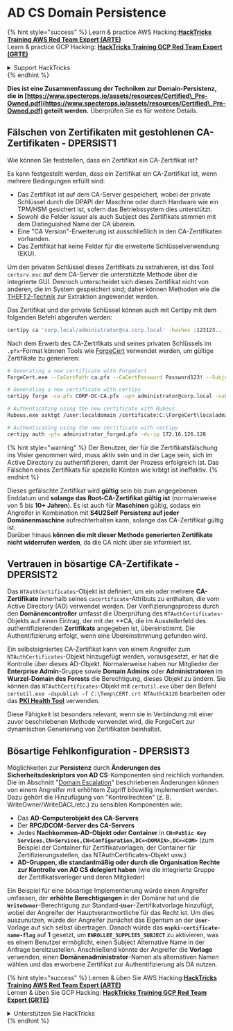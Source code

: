 # AD CS Domain Persistence

{% hint style="success" %}
Learn & practice AWS Hacking:<img src="/.gitbook/assets/arte.png" alt="" data-size="line">[**HackTricks Training AWS Red Team Expert (ARTE)**](https://training.hacktricks.xyz/courses/arte)<img src="/.gitbook/assets/arte.png" alt="" data-size="line">\
Learn & practice GCP Hacking: <img src="/.gitbook/assets/grte.png" alt="" data-size="line">[**HackTricks Training GCP Red Team Expert (GRTE)**<img src="/.gitbook/assets/grte.png" alt="" data-size="line">](https://training.hacktricks.xyz/courses/grte)

<details>

<summary>Support HackTricks</summary>

* Check the [**subscription plans**](https://github.com/sponsors/carlospolop)!
* **Join the** 💬 [**Discord group**](https://discord.gg/hRep4RUj7f) or the [**telegram group**](https://t.me/peass) or **follow** us on **Twitter** 🐦 [**@hacktricks\_live**](https://twitter.com/hacktricks\_live)**.**
* **Share hacking tricks by submitting PRs to the** [**HackTricks**](https://github.com/carlospolop/hacktricks) and [**HackTricks Cloud**](https://github.com/carlospolop/hacktricks-cloud) github repos.

</details>
{% endhint %}

**Dies ist eine Zusammenfassung der Techniken zur Domain-Persistenz, die in [https://www.specterops.io/assets/resources/Certified\_Pre-Owned.pdf](https://www.specterops.io/assets/resources/Certified\_Pre-Owned.pdf) geteilt werden.** Überprüfen Sie es für weitere Details.

## Fälschen von Zertifikaten mit gestohlenen CA-Zertifikaten - DPERSIST1

Wie können Sie feststellen, dass ein Zertifikat ein CA-Zertifikat ist?

Es kann festgestellt werden, dass ein Zertifikat ein CA-Zertifikat ist, wenn mehrere Bedingungen erfüllt sind:

- Das Zertifikat ist auf dem CA-Server gespeichert, wobei der private Schlüssel durch die DPAPI der Maschine oder durch Hardware wie ein TPM/HSM gesichert ist, sofern das Betriebssystem dies unterstützt.
- Sowohl die Felder Issuer als auch Subject des Zertifikats stimmen mit dem Distinguished Name der CA überein.
- Eine "CA Version"-Erweiterung ist ausschließlich in den CA-Zertifikaten vorhanden.
- Das Zertifikat hat keine Felder für die erweiterte Schlüsselverwendung (EKU).

Um den privaten Schlüssel dieses Zertifikats zu extrahieren, ist das Tool `certsrv.msc` auf dem CA-Server die unterstützte Methode über die integrierte GUI. Dennoch unterscheidet sich dieses Zertifikat nicht von anderen, die im System gespeichert sind; daher können Methoden wie die [THEFT2-Technik](certificate-theft.md#user-certificate-theft-via-dpapi-theft2) zur Extraktion angewendet werden.

Das Zertifikat und der private Schlüssel können auch mit Certipy mit dem folgenden Befehl abgerufen werden:
```bash
certipy ca 'corp.local/administrator@ca.corp.local' -hashes :123123.. -backup
```
Nach dem Erwerb des CA-Zertifikats und seines privaten Schlüssels im `.pfx`-Format können Tools wie [ForgeCert](https://github.com/GhostPack/ForgeCert) verwendet werden, um gültige Zertifikate zu generieren:
```bash
# Generating a new certificate with ForgeCert
ForgeCert.exe --CaCertPath ca.pfx --CaCertPassword Password123! --Subject "CN=User" --SubjectAltName localadmin@theshire.local --NewCertPath localadmin.pfx --NewCertPassword Password123!

# Generating a new certificate with certipy
certipy forge -ca-pfx CORP-DC-CA.pfx -upn administrator@corp.local -subject 'CN=Administrator,CN=Users,DC=CORP,DC=LOCAL'

# Authenticating using the new certificate with Rubeus
Rubeus.exe asktgt /user:localdomain /certificate:C:\ForgeCert\localadmin.pfx /password:Password123!

# Authenticating using the new certificate with certipy
certipy auth -pfx administrator_forged.pfx -dc-ip 172.16.126.128
```
{% hint style="warning" %}
Der Benutzer, der für die Zertifikatsfälschung ins Visier genommen wird, muss aktiv sein und in der Lage sein, sich im Active Directory zu authentifizieren, damit der Prozess erfolgreich ist. Das Fälschen eines Zertifikats für spezielle Konten wie krbtgt ist ineffektiv.
{% endhint %}

Dieses gefälschte Zertifikat wird **gültig** sein bis zum angegebenen Enddatum und **solange das Root-CA-Zertifikat gültig ist** (normalerweise von 5 bis **10+ Jahren**). Es ist auch für **Maschinen** gültig, sodass ein Angreifer in Kombination mit **S4U2Self** **Persistenz auf jeder Domänenmaschine** aufrechterhalten kann, solange das CA-Zertifikat gültig ist.\
Darüber hinaus **können die mit dieser Methode generierten Zertifikate nicht widerrufen werden**, da die CA nicht über sie informiert ist.

## Vertrauen in bösartige CA-Zertifikate - DPERSIST2

Das `NTAuthCertificates`-Objekt ist definiert, um ein oder mehrere **CA-Zertifikate** innerhalb seines `cacertificate`-Attributs zu enthalten, die vom Active Directory (AD) verwendet werden. Der Verifizierungsprozess durch den **Domänencontroller** umfasst die Überprüfung des `NTAuthCertificates`-Objekts auf einen Eintrag, der mit der **CA, die im Ausstellerfeld des authentifizierenden **Zertifikats** angegeben ist, übereinstimmt. Die Authentifizierung erfolgt, wenn eine Übereinstimmung gefunden wird.

Ein selbstsigniertes CA-Zertifikat kann von einem Angreifer zum `NTAuthCertificates`-Objekt hinzugefügt werden, vorausgesetzt, er hat die Kontrolle über dieses AD-Objekt. Normalerweise haben nur Mitglieder der **Enterprise Admin**-Gruppe sowie **Domain Admins** oder **Administratoren** im **Wurzel-Domain des Forests** die Berechtigung, dieses Objekt zu ändern. Sie können das `NTAuthCertificates`-Objekt mit `certutil.exe` über den Befehl `certutil.exe -dspublish -f C:\Temp\CERT.crt NTAuthCA126` bearbeiten oder das [**PKI Health Tool**](https://docs.microsoft.com/en-us/troubleshoot/windows-server/windows-security/import-third-party-ca-to-enterprise-ntauth-store#method-1---import-a-certificate-by-using-the-pki-health-tool) verwenden.

Diese Fähigkeit ist besonders relevant, wenn sie in Verbindung mit einer zuvor beschriebenen Methode verwendet wird, die ForgeCert zur dynamischen Generierung von Zertifikaten beinhaltet.

## Bösartige Fehlkonfiguration - DPERSIST3

Möglichkeiten zur **Persistenz** durch **Änderungen des Sicherheitsdeskriptors von AD CS**-Komponenten sind reichlich vorhanden. Die im Abschnitt "[Domain Escalation](domain-escalation.md)" beschriebenen Änderungen können von einem Angreifer mit erhöhtem Zugriff böswillig implementiert werden. Dazu gehört die Hinzufügung von "Kontrollrechten" (z. B. WriteOwner/WriteDACL/etc.) zu sensiblen Komponenten wie:

- Das **AD-Computerobjekt des CA-Servers**
- Der **RPC/DCOM-Server des CA-Servers**
- Jedes **Nachkommen-AD-Objekt oder Container** in **`CN=Public Key Services,CN=Services,CN=Configuration,DC=<DOMAIN>,DC=<COM>`** (zum Beispiel der Container für Zertifikatvorlagen, der Container für Zertifizierungsstellen, das NTAuthCertificates-Objekt usw.)
- **AD-Gruppen, die standardmäßig oder durch die Organisation Rechte zur Kontrolle von AD CS delegiert haben** (wie die integrierte Gruppe der Zertifikatsverleger und deren Mitglieder)

Ein Beispiel für eine bösartige Implementierung würde einen Angreifer umfassen, der **erhöhte Berechtigungen** in der Domäne hat und die **`WriteOwner`**-Berechtigung zur Standard-**`User`**-Zertifikatvorlage hinzufügt, wobei der Angreifer der Hauptverantwortliche für das Recht ist. Um dies auszunutzen, würde der Angreifer zunächst das Eigentum an der **`User`**-Vorlage auf sich selbst übertragen. Danach würde das **`mspki-certificate-name-flag`** auf **1** gesetzt, um **`ENROLLEE_SUPPLIES_SUBJECT`** zu aktivieren, was es einem Benutzer ermöglicht, einen Subject Alternative Name in der Anfrage bereitzustellen. Anschließend könnte der Angreifer die **Vorlage** verwenden, einen **Domänenadministrator**-Namen als alternativen Namen wählen und das erworbene Zertifikat zur Authentifizierung als DA nutzen.


{% hint style="success" %}
Lernen & üben Sie AWS Hacking:<img src="/.gitbook/assets/arte.png" alt="" data-size="line">[**HackTricks Training AWS Red Team Expert (ARTE)**](https://training.hacktricks.xyz/courses/arte)<img src="/.gitbook/assets/arte.png" alt="" data-size="line">\
Lernen & üben Sie GCP Hacking: <img src="/.gitbook/assets/grte.png" alt="" data-size="line">[**HackTricks Training GCP Red Team Expert (GRTE)**<img src="/.gitbook/assets/grte.png" alt="" data-size="line">](https://training.hacktricks.xyz/courses/grte)

<details>

<summary>Unterstützen Sie HackTricks</summary>

* Überprüfen Sie die [**Abonnementpläne**](https://github.com/sponsors/carlospolop)!
* **Treten Sie der** 💬 [**Discord-Gruppe**](https://discord.gg/hRep4RUj7f) oder der [**Telegram-Gruppe**](https://t.me/peass) bei oder **folgen** Sie uns auf **Twitter** 🐦 [**@hacktricks\_live**](https://twitter.com/hacktricks\_live)**.**
* **Teilen Sie Hacking-Tricks, indem Sie PRs an die** [**HackTricks**](https://github.com/carlospolop/hacktricks) und [**HackTricks Cloud**](https://github.com/carlospolop/hacktricks-cloud) GitHub-Repos senden.

</details>
{% endhint %}
